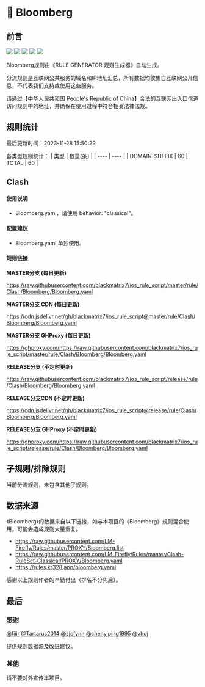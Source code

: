 # 🧸 Bloomberg

## 前言

![](https://shields.io/badge/-移除重复规则-ff69b4) ![](https://shields.io/badge/-DOMAIN与DOMAIN--SUFFIX合并-green) ![](https://shields.io/badge/-DOMAIN--SUFFIX间合并-critical) ![](https://shields.io/badge/-DOMAIN--SUFFIX与DOMAIN--KEYWORD合并-blue) ![](https://shields.io/badge/-IP--CIDR(6)合并-blueviolet) 

Bloomberg规则由《RULE GENERATOR 规则生成器》自动生成。

分流规则是互联网公共服务的域名和IP地址汇总，所有数据均收集自互联网公开信息，不代表我们支持或使用这些服务。

请通过【中华人民共和国 People's Republic of China】合法的互联网出入口信道访问规则中的地址，并确保在使用过程中符合相关法律法规。

## 规则统计

最后更新时间：2023-11-28 15:50:29

各类型规则统计：
| 类型 | 数量(条)  | 
| ---- | ----  |
| DOMAIN-SUFFIX | 60  | 
| TOTAL | 60  | 


## Clash 

#### 使用说明
- Bloomberg.yaml，请使用 behavior: "classical"。

#### 配置建议
- Bloomberg.yaml 单独使用。

#### 规则链接
**MASTER分支 (每日更新)**

https://raw.githubusercontent.com/blackmatrix7/ios_rule_script/master/rule/Clash/Bloomberg/Bloomberg.yaml

**MASTER分支 CDN (每日更新)**

https://cdn.jsdelivr.net/gh/blackmatrix7/ios_rule_script@master/rule/Clash/Bloomberg/Bloomberg.yaml

**MASTER分支 GHProxy (每日更新)**

https://ghproxy.com/https://raw.githubusercontent.com/blackmatrix7/ios_rule_script/master/rule/Clash/Bloomberg/Bloomberg.yaml

**RELEASE分支 (不定时更新)**

https://raw.githubusercontent.com/blackmatrix7/ios_rule_script/release/rule/Clash/Bloomberg/Bloomberg.yaml

**RELEASE分支CDN (不定时更新)**

https://cdn.jsdelivr.net/gh/blackmatrix7/ios_rule_script@release/rule/Clash/Bloomberg/Bloomberg.yaml

**RELEASE分支 GHProxy (不定时更新)**

https://ghproxy.com/https://raw.githubusercontent.com/blackmatrix7/ios_rule_script/release/rule/Clash/Bloomberg/Bloomberg.yaml

## 子规则/排除规则


当前分流规则，未包含其他子规则。

## 数据来源

《Bloomberg》的数据来自以下链接，如与本项目的《Bloomberg》规则混合使用，可能会造成规则大量重复。

- https://raw.githubusercontent.com/LM-Firefly/Rules/master/PROXY/Bloomberg.list
- https://raw.githubusercontent.com/LM-Firefly/Rules/master/Clash-RuleSet-Classical/PROXY/Bloomberg.yaml
- https://rules.kr328.app/bloomberg.yaml


感谢以上规则作者的辛勤付出（排名不分先后）。

## 最后

### 感谢

[@fiiir](https://github.com/fiiir) [@Tartarus2014](https://github.com/Tartarus2014) [@zjcfynn](https://github.com/zjcfynn) [@chenyiping1995](https://github.com/chenyiping1995) [@vhdj](https://github.com/vhdj)

提供规则数据源及改进建议。

### 其他

请不要对外宣传本项目。